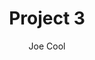 ---
layout: ../../layouts/MarkdownLayout.astro
title: 'Project 3'
description: 'This is the information about Project 3.'
author: 'Joe Cool'
image:
    url: 'https://docs.astro.build/assets/full-logo-light.png'
    alt: 'The full Astro logo.'
tags: ["mouse", "MIT", "TIFF"]
---